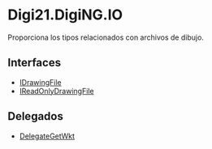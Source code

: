 # Digi21.DigiNG.IO

Proporciona los tipos relacionados con archivos de dibujo.

## Interfaces

* [IDrawingFile](/digi3d-net/programacion/.net/referencia/digi21.diging/digi21.diging.io/interfaces/idrawingfile/)
* [IReadOnlyDrawingFile](/digi3d-net/programacion/.net/referencia/digi21.diging/digi21.diging.io/interfaces/ireadonlydrawingfile/)

## Delegados

* [DelegateGetWkt](/digi3d-net/programacion/.net/referencia/digi21.diging/digi21.diging.io/delegados/delegategetwkt.md)

